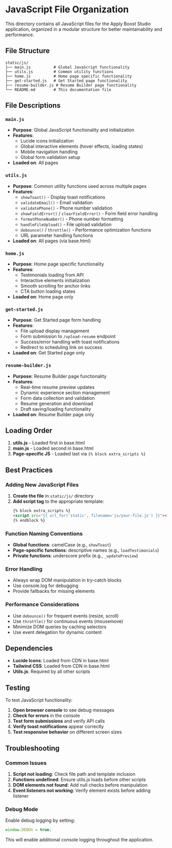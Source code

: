 # JavaScript File Organization

This directory contains all JavaScript files for the Apply Boost Studio application, organized in a modular structure for better maintainability and performance.

## File Structure

```
static/js/
├── main.js          # Global JavaScript functionality
├── utils.js         # Common utility functions
├── home.js          # Home page specific functionality
├── get-started.js   # Get Started page functionality
├── resume-builder.js # Resume Builder page functionality
└── README.md        # This documentation file
```

## File Descriptions

### `main.js`
- **Purpose**: Global JavaScript functionality and initialization
- **Features**:
  - Lucide icons initialization
  - Global interactive elements (hover effects, loading states)
  - Mobile navigation handling
  - Global form validation setup
- **Loaded on**: All pages

### `utils.js`
- **Purpose**: Common utility functions used across multiple pages
- **Features**:
  - `showToast()` - Display toast notifications
  - `validateEmail()` - Email validation
  - `validatePhone()` - Phone number validation
  - `showFieldError()` / `clearFieldError()` - Form field error handling
  - `formatPhoneNumber()` - Phone number formatting
  - `handleFileUpload()` - File upload validation
  - `debounce()` / `throttle()` - Performance optimization functions
  - URL parameter handling functions
- **Loaded on**: All pages (via base.html)

### `home.js`
- **Purpose**: Home page specific functionality
- **Features**:
  - Testimonials loading from API
  - Interactive elements initialization
  - Smooth scrolling for anchor links
  - CTA button loading states
- **Loaded on**: Home page only

### `get-started.js`
- **Purpose**: Get Started page form handling
- **Features**:
  - File upload display management
  - Form submission to `/upload-resume` endpoint
  - Success/error handling with toast notifications
  - Redirect to scheduling link on success
- **Loaded on**: Get Started page only

### `resume-builder.js`
- **Purpose**: Resume Builder page functionality
- **Features**:
  - Real-time resume preview updates
  - Dynamic experience section management
  - Form data collection and validation
  - Resume generation and download
  - Draft saving/loading functionality
- **Loaded on**: Resume Builder page only

## Loading Order

1. **utils.js** - Loaded first in base.html
2. **main.js** - Loaded second in base.html
3. **Page-specific JS** - Loaded last via `{% block extra_scripts %}`

## Best Practices

### Adding New JavaScript Files

1. **Create the file** in `static/js/` directory
2. **Add script tag** to the appropriate template:
   ```html
   {% block extra_scripts %}
   <script src="{{ url_for('static', filename='js/your-file.js') }}"></script>
   {% endblock %}
   ```

### Function Naming Conventions

- **Global functions**: camelCase (e.g., `showToast`)
- **Page-specific functions**: descriptive names (e.g., `loadTestimonials`)
- **Private functions**: underscore prefix (e.g., `_updatePreview`)

### Error Handling

- Always wrap DOM manipulation in try-catch blocks
- Use console.log for debugging
- Provide fallbacks for missing elements

### Performance Considerations

- Use `debounce()` for frequent events (resize, scroll)
- Use `throttle()` for continuous events (mousemove)
- Minimize DOM queries by caching selectors
- Use event delegation for dynamic content

## Dependencies

- **Lucide Icons**: Loaded from CDN in base.html
- **Tailwind CSS**: Loaded from CDN in base.html
- **Utils.js**: Required by all other scripts

## Testing

To test JavaScript functionality:

1. **Open browser console** to see debug messages
2. **Check for errors** in the console
3. **Test form submissions** and verify API calls
4. **Verify toast notifications** appear correctly
5. **Test responsive behavior** on different screen sizes

## Troubleshooting

### Common Issues

1. **Script not loading**: Check file path and template inclusion
2. **Functions undefined**: Ensure utils.js loads before other scripts
3. **DOM elements not found**: Add null checks before manipulation
4. **Event listeners not working**: Verify element exists before adding listener

### Debug Mode

Enable debug logging by setting:
```javascript
window.DEBUG = true;
```

This will enable additional console logging throughout the application. 